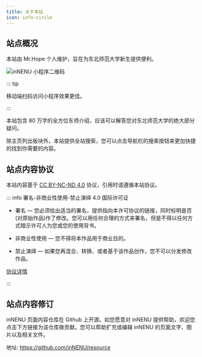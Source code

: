 ```yaml
---
title: 关于本站
icon: info-circle
---
```


## 站点概况

本站由 Mr.Hope 个人维护，旨在为东北师范大学新生提供便利。

![inNENU 小程序二维码](/qrcode.png)

::: tip

移动端扫码访问小程序效果更佳。

:::

本站包含 80 万字的全方位东师介绍，应该可以解答您对东北师范大学的绝大部分疑问。

除主页列出板块外，本站提供全站搜索，您可以点击导航栏的搜素按钮来更加快捷的找到你需要的内容。

## 站点内容协议

本站内容基于 [CC BY-NC-ND 4.0](https://creativecommons.org/licenses/by-nc-nd/4.0/) 协议，引用时请遵循本站协议。

::: info 署名-非商业性使用-禁止演绎 4.0 国际许可证

- 署名 — 您必须给出适当的署名，提供指向本许可协议的链接，同时标明是否(对原始作品)作了修改。您可以用任何合理的方式来署名，但是不得以任何方式暗示许可人为您或您的使用背书。

- 非商业性使用 — 您不得将本作品用于商业目的。

- 禁止演绎 — 如果您再混合、转换、或者基于该作品创作，您不可以分发修改作品。

[协议详情](../other/about/copyright.md)

:::

## 站点内容修订

inNENU 页面内容仓库在 Github 上开源。如您愿意对 inNENU 提供帮助，欢迎您点击下方链接为该仓库做贡献。您可以帮助扩充或编辑 inNENU 的页面文字、图片以及相关文件。

地址: <https://github.com/inNENU/resource>

